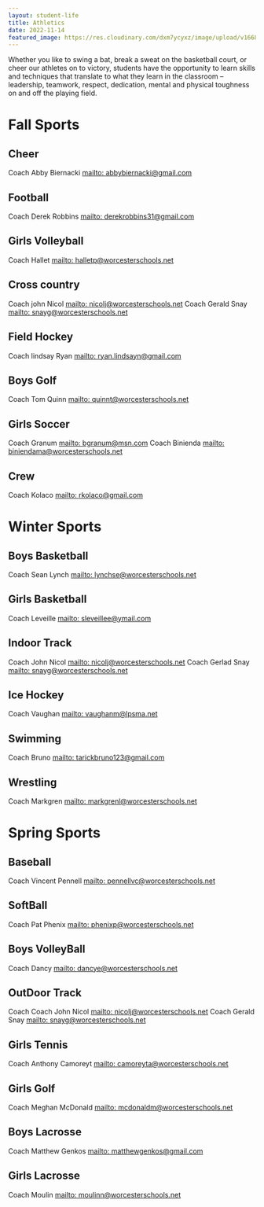 ```yaml
---
layout: student-life
title: Athletics 
date: 2022-11-14
featured_image: https://res.cloudinary.com/dxm7ycyxz/image/upload/v1668016931/2022/04/riley-mccullough-iezcEpGuYdE-unsplash-1-768x512_pxswv8.jpg
---
```

<style> 
    display: flex;
    justify-content:center;

</style>


Whether you like to swing a bat, break a sweat on the basketball court, or cheer our athletes on to victory, students have the opportunity to learn skills and techniques that translate to what they learn in the classroom – leadership, teamwork, respect, dedication, mental and physical toughness on and off the playing field.

# Fall Sports

<div class ="col-2" markdown="1">

## Cheer 
Coach Abby Biernacki [mailto: abbybiernacki@gmail.com](abbybiernacki@gmail.com)


## Football
Coach Derek Robbins  [mailto: derekrobbins31@gmail.com](derekrobbins31@gmail.com)


## Girls Volleyball
Coach Hallet  [mailto: halletp@worcesterschools.net](halletp@worcesterschools.net)






## Cross country
Coach john Nicol [mailto:  nicolj@worcesterschools.net](nicolj@worcesterschools.net) </a> Coach Gerald Snay [mailto: snayg@worcesterschools.net](snayg@worcesterschools.net)


## Field Hockey
Coach lindsay Ryan     [mailto: ryan.lindsayn@gmail.com](ryan.lindsayn@gmail.com)


## Boys Golf
Coach Tom Quinn [mailto: quinnt@worcesterschools.net](quinnt@worcesterschools.net)


## Girls Soccer
Coach Granum   [mailto: bgranum@msn.com](bgranum@msn.com) </a> Coach Binienda [mailto: biniendama@worcesterschools.net](biniendama@worcesterschools.net)






## Crew
Coach Kolaco   [mailto: rkolaco@gmail.com](rkolaco@gmail.com)


# Winter Sports

## Boys Basketball
Coach Sean Lynch   [mailto: lynchse@worcesterschools.net](lynchse@worcesterschools.net)



## Girls Basketball
Coach Leveille  [mailto: sleveillee@ymail.com](sleveillee@ymail.com)




## Indoor Track
Coach John Nicol  [mailto: nicolj@worcesterschools.net](nicolj@worcesterschools.net) </a> Coach Gerlad Snay [mailto: snayg@worcesterschools.net](snayg@worcesterschools.net)





## Ice Hockey
Coach Vaughan   [mailto: vaughanm@lpsma.net](vaughanm@lpsma.net)




## Swimming
Coach Bruno  [mailto: tarickbruno123@gmail.com](tarickbruno123@gmail.com)




## Wrestling
Coach Markgren   [mailto: markgrenl@worcesterschools.net](markgrenl@worcesterschools.net)



# Spring Sports



## Baseball
Coach Vincent Pennell   [mailto: pennellvc@worcesterschools.net](pennellvc@worcesterschools.net)


## SoftBall
Coach  Pat Phenix     [mailto: phenixp@worcesterschools.net](phenixp@worcesterschools.net)



## Boys VolleyBall
Coach Dancy   [mailto: dancye@worcesterschools.net](dancye@worcesterschools.net)




## OutDoor Track
Coach Coach John Nicol    [mailto: nicolj@worcesterschools.net](nicolj@worcesterschools.net) </a> Coach Gerald Snay [mailto: snayg@worcesterschools.net](snayg@worcesterschools.net)




## Girls Tennis
Coach Anthony Camoreyt  [mailto: camoreyta@worcesterschools.net](camoreyta@worcesterschools.net)


## Girls Golf
Coach Meghan McDonald   [mailto: mcdonaldm@worcesterschools.net](mcdonaldm@worcesterschools.net)



## Boys Lacrosse
Coach Matthew Genkos  [mailto: matthewgenkos@gmail.com](matthewgenkos@gmail.com)




## Girls Lacrosse
Coach Moulin   [mailto: moulinn@worcesterschools.net](moulinn@worcesterschools.net)
